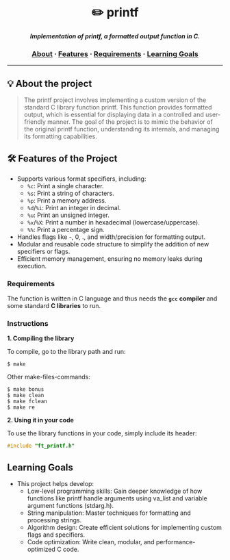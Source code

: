 <h1 align="center">
	✏️ printf
</h1>

<p align="center">
	<b><i>Implementation of printf, a formatted output function in C.</i></b><br>
</p>

<h3 align="center">
	<a href="#-about-the-project">About</a>
	<span> · </span>
	<a href="#%EF%B8%8F-features-of-the-project">Features</a>
	<span> · </span>
	<a href="#%EF%B8%8F-requirements">Requirements</a>
	<span> · </span>
	<a href="#-learning-goals">Learning Goals</a>
</h3>

---

## 💡 About the project

> The printf project involves implementing a custom version of the standard C library function printf. This function provides formatted output, which is essential for displaying data in a controlled and user-friendly manner. The goal of the project is to mimic the behavior of the original printf function, understanding its internals, and managing its formatting capabilities.


## 🛠️ Features of the Project

- Supports various format specifiers, including:
	- `%c`: Print a single character.
	- `%s`: Print a string of characters.
	- `%p`: Print a memory address.
	- `%d`/`%i`: Print an integer in decimal.
	- `%u`: Print an unsigned integer.
	- `%x`/`%X`: Print a number in hexadecimal (lowercase/uppercase).
	- `%%`: Print a percentage sign.
- Handles flags like -, 0, ., and width/precision for formatting output.
- Modular and reusable code structure to simplify the addition of new specifiers or flags.
- Efficient memory management, ensuring no memory leaks during execution.


### Requirements

The function is written in C language and thus needs the **`gcc` compiler** and some standard **C libraries** to run.

### Instructions

**1. Compiling the library**

To compile, go to the library path and run:

```shell
$ make
```

Other make-files-commands:
```shell
$ make bonus
$ make clean
$ make fclean
$ make re
```
**2. Using it in your code**

To use the library functions in your code, simply include its header:

```C
#include "ft_printf.h"
```

## Learning Goals
- This project helps develop:
	- Low-level programming skills: Gain deeper knowledge of how functions like printf handle arguments using va_list and variable argument functions (stdarg.h).
	- String manipulation: Master techniques for formatting and processing strings.
	- Algorithm design: Create efficient solutions for implementing custom flags and specifiers.
	- Code optimization: Write clean, modular, and performance-optimized C code.
